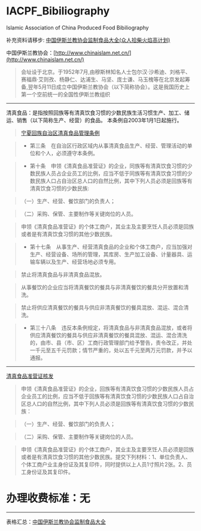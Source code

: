 # IACPF_Bibiliography
 Islamic Association of China Produced Food Bibiliography

补充资料请移步: [中国伊斯兰教协会监制食品大全(众人拾柴火焰高计划) ](https://github.com/txsfkuma/IACPF_Bibiliography/issues/1)


中国伊斯兰教协会：[http://www.chinaislam.net.cn/](http://www.chinaislam.net.cn/)
>会址设于北京。于1952年7月,由穆斯林知名人士包尔汉·沙希迪、刘格平、赛福鼎·艾则孜、杨静仁、达浦生、马坚、庞士谦、马玉槐等在北京发起筹备,翌年5月11日成立中国伊斯兰教协会（以下简称协会）。这是我国历史上第一个空前统一的全国性伊斯兰教组织

-----

清真食品：是指按照回族等有清真饮食习惯的少数民族生活习惯生产、加工、储运、销售（以下简称生产、经营）的食品。  本条例自2003年1月1日起施行。
>[宁夏回族自治区清真食品管理条例](http://law.npc.gov.cn/FLFG/flfgByID.action?txtid=81&flfgID=31168696&showDetailType=QW)

>- 第三条　在自治区行政区域内从事清真食品生产、经营、管理活动的单位和个人，必须遵守本条例。

>- 第十条　申领《清真食品准营证》的企业，同族等有清真饮食习惯的少数民族人员占企业员工的比例，应当不低于同族等有清真饮食习惯的少数民族人口占自治区总人口的自然比例，其中下列人员必须是回族等有清真饮食习惯的少数民族:

>（一）生产、经营、餐饮部门的负责人；

>（二）采购、保管、主要制作等关键岗位的人员。

>申领《清真食品准营证》的个体工商户，其业主及主要烹饪人员必须是回族或者是有清真饮食习惯的其他少数民族。

>- 第十七条　从事生产、经营清真食品的企业和个体工商户，应当加强对生产、经营设备、场所的管理，其库房、生产加工设备、计量器具、运输车辆以及生产、经营场地必须专用。

>禁止将清真食品与非清真食品混放。

>从事餐饮的企业应当将清真餐饮的餐具与非清真餐饮的餐具分开放置和清洗。

>禁止将供应清真餐饮的餐具与供应非清真餐饮的餐具混放、混运、混合清洗。

>- 第三十八条　违反本条例规定，将清真食品与非清真食品混放，或者将供应清真餐饮的餐具与供应非清真餐饮的餐具混放、混运、混合清洗的，由市、县（市、区）工商行政管理部门给予警告，责令改正，并处一千元至五千元罚款；情节严重的，处以五千元至两万元罚款，并予以通报。

-----

[清真食品准营证核发](http://www.hspzfw.gov.cn/content.jsp?urltype=news.NewsContentUrl&wbtreeid=1297&wbnewsid=18496)
>申领《清真食品准营证》的企业，回族等有清真饮食习惯的少数民族人员占企业员工的比例，应当不低于回族等有清真饮食习惯的少数民族人口占自治区总人口的自然比例，其中下列人员必须是回族等有清真饮食习惯的少数民族：

>（一）生产、经营、餐饮部门的负责人；

>（二）采购、保管、主要制作等关键岗位的人员。

>申领《清真食品准营证》的个体工商户，其业主及主要烹饪人员必须是回族或者是有清真饮食习惯的其他少数民族。提交下列材料：1、单位负责人、个体工商户业主身份证及其复印件，同时提供以上人员1寸照片2张。2、员工身份证及其复印件。

# 办理收费标准：无

-----

表格汇总：[中国伊斯兰教协会监制食品大全](https://github.com/txsfkuma/IACPF_Bibiliography/wiki/%E4%B8%AD%E5%9B%BD%E4%BC%8A%E6%96%AF%E5%85%B0%E6%95%99%E5%8D%8F%E4%BC%9A%E7%9B%91%E5%88%B6%E9%A3%9F%E5%93%81%E5%A4%A7%E5%85%A8/_edit)

